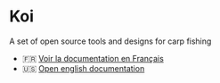 # Koi
A set of open source tools and designs for carp fishing

 - :fr: [Voir la documentation en Français](https://github.com/Supamiu/Koi/blob/main/README_FR.md)
 - :us: [Open english documentation](https://github.com/Supamiu/Koi/blob/main/README_EN.md)
